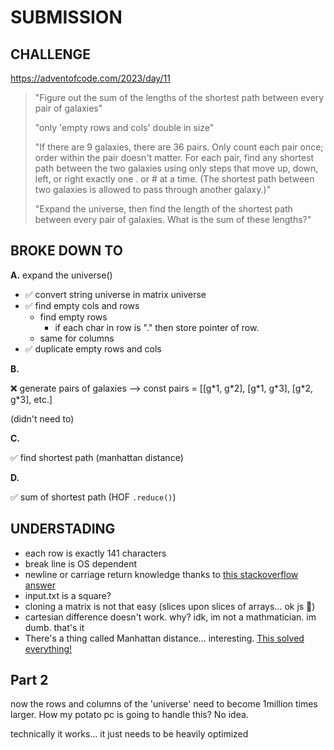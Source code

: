 # SUBMISSION

## CHALLENGE

<https://adventofcode.com/2023/day/11>

> "Figure out the sum of the lengths of
> the shortest path between every pair of galaxies"
>
> "only 'empty rows and cols' double in size"
>
> "If there are 9 galaxies, there are 36 pairs.
> Only count each pair once;
> order within the pair doesn't matter.
> For each pair, find any shortest
> path between the two galaxies using only steps that move up, down, left,
> or right exactly one . or # at a time. (The shortest path between two
> galaxies is allowed to pass through another galaxy.)"
>
> "Expand the universe, then find the length of the shortest path
> between every pair of galaxies. What is the sum of these lengths?"

## BROKE DOWN TO

**A.** expand the universe()

- ✅ convert string universe in matrix universe
- ✅ find empty cols and rows
  - find empty rows
    - if each char in row is "." then store pointer of row.
  - same for columns
- ✅ duplicate empty rows and cols

**B.**

❌ generate pairs of galaxies -->
const pairs = [[g\*1, g\*2], [g\*1, g\*3], [g\*2, g\*3], etc.]

(didn't need to)

**C.**

✅ find shortest path (manhattan distance)

**D.**

✅ sum of shortest path (HOF `.reduce()`)

## UNDERSTADING

- each row is exactly 141 characters
- break line is OS dependent
- newline or carriage return knowledge thanks to [this stackoverflow answer](https://stackoverflow.com/questions/1761051/difference-between-n-and-r#answer-1761086)
- input.txt is a square?
- cloning a matrix is not that easy (slices upon slices of arrays... ok js 🌚)
- cartesian difference doesn't work. why? idk, im not a mathmatician. im dumb. that's it
- There's a thing called Manhattan distance... interesting. [This solved everything!](https://stackoverflow.com/a/22544595)

## Part 2

now the rows and columns of the 'universe' need to become 1million times larger. How my potato pc is going to handle this? No idea.

technically it works... it just needs to be heavily optimized
